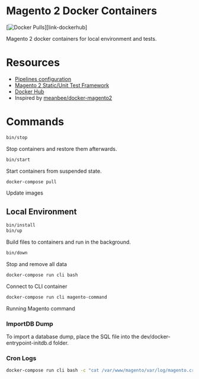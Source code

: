# Magento 2 Docker Containers

[![Docker Pulls][ico-downloads]][link-dockerhub]

Magento 2 docker containers for local environment and tests.

# Resources

- [Pipelines configuration](https://github.com/sashas777/magento-docker-pipelines)
- [Magento 2 Static/Unit Test Framework](https://github.com/sashas777/magento2-testing-framework)
- [Docker Hub](https://hub.docker.com/r/sashas777/)
- Inspired by [meanbee/docker-magento2](https://github.com/meanbee/docker-magento2)

# Commands

```bash
bin/stop
```
Stop containers and restore them afterwards.

```bash
bin/start
```
Start containers from suspended state.

```bash
docker-compose pull
```
Update images

## Local Environment
 
```bash
bin/install
bin/up
```

Build files to containers and run in the background.
 
```bash
bin/down
```
Stop and remove all data
  
```bash
docker-compose run cli bash
```
Connect to CLI container
 
```bash
docker-compose run cli magento-command
```
Running Magento command
 
### ImportDB Dump
To import a database dump, place the SQL file into the dev/docker-entrypoint-initdb.d folder.

### Cron Logs
```bash
docker-compose run cli bash -c "cat /var/www/magento/var/log/magento.cron.log"
```
 
[ico-downloads]: https://img.shields.io/docker/pulls/sashas777/magento-php.svg?style=flat-square